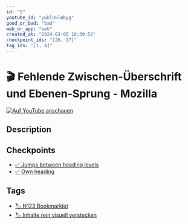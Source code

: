```yaml
---
id: "5"
youtube_id: "ywblOwlWbyg"
good_or_bad: "bad"
web_or_app: "web"
created_at: "2024-03-05 16:30:52"
checkpoint_ids: "[26, 27]"
tag_ids: "[1, 4]"
---
```


# 🎬 Fehlende Zwischen-Überschrift und Ebenen-Sprung - Mozilla

[![Auf YouTube anschauen](https://img.youtube.com/vi/ywblOwlWbyg/sddefault.jpg)](https://youtu.be/ywblOwlWbyg)

## Description



## Checkpoints

- [✅ Jumps between heading levels](/en/wcag/1.3.1a-headings-structure/jumps-between-heading-levels)
- [✅ Own heading](/en/wcag/1.3.1a-headings-structure/own-heading)

## Tags

- [🏷️ H123 Bookmarklet](/en/tags/h123-bookmarklet)
- [🏷️ Inhalte rein visuell verstecken](/en/tags/inhalte-rein-visuell-verstecken)

